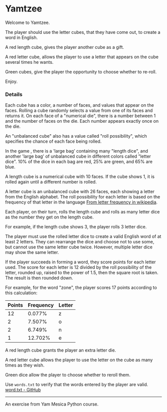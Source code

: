 # Yamtzee


Welcome to Yamtzee.

The player should use the letter cubes, that they have come out, to create a word in English.
              
A red length cube, gives the player another cube as a gift.

A red letter cube, allows the player to use a letter that appears on the cube several times he wants.

Green cubes, give the player the opportunity to choose whether to re-roll.

Enjoy.


### Details

Each cube has a color, a number of faces, and values that appear on the faces. Rolling a cube randomly selects a value from one of its faces and returns it. On each face of a "numerical die", there is a number between 1 and the number of faces on the die. Each number appears exactly once on the die.

An "unbalanced cube" also has a value called "roll possibility", which specifies the chance of each face being rolled.

In the game , there is a 'large bag' containing many "length dice", and another 'large bag' of unbalanced cube in different colors called "letter dice". 
10% of the dice in each bag are red, 25% are green, and 65% are blue.

A length cube is a numerical cube with 10 faces. If the cube shows 1, it is rolled again until a different number is rolled.

A letter cube is an unbalanced cube with 26 faces, each showing a letter from the English alphabet. The roll possibility for each letter is based on the frequency of that letter in the language [From letter frequency in wikipedia](https://en.wikipedia.org/wiki/Letter_frequency).

Each player, on their turn, rolls the length cube and rolls as many letter dice as the number they get on the length cube. 

For example, if the length cube shows 3, the player rolls 3 letter dice.

The player must use the rolled letter dice to create a valid English word of at least 2 letters. They can rearrange the dice and choose not to use some, but cannot use the same letter cube twice. However, multiple letter dice may show the same letter.

If the player succeeds in forming a word, they score points for each letter used. The score for each letter is 12 divided by the roll possibility of the letter, rounded up, raised to the power of 1.5, then the square root is taken. The result is then rounded down.

For example, for the word "zone", the player scores 17 points according to this calculation:

| Points | Frequency  | Letter |
|--------|------------|--------|
| 12     | 0.077%     | z      |
| 2      | 7.507%     | o      |
| 2      | 6.749%     | n      |
| 1      | 12.702%    | e      |

A red length cube grants the player an extra letter die. 

A red letter cube allows the player to use the letter on the cube as many times as they wish. 

Green dice allow the player to choose whether to reroll them.


Use `words.txt` to verify that the words entered by the player are valid. [word.txt - GitHub](https://raw.githubusercontent.com/dwyl/english-words/master/words.txt)


---

An exercise from Yam Mesica Python course.
